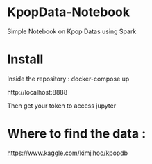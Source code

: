 # KpopData-Notebook
Simple Notebook on Kpop Datas using Spark

# Install
Inside the repository :
docker-compose up

http://localhost:8888

Then get your token to access jupyter

# Where to find the data : 

https://www.kaggle.com/kimjihoo/kpopdb
